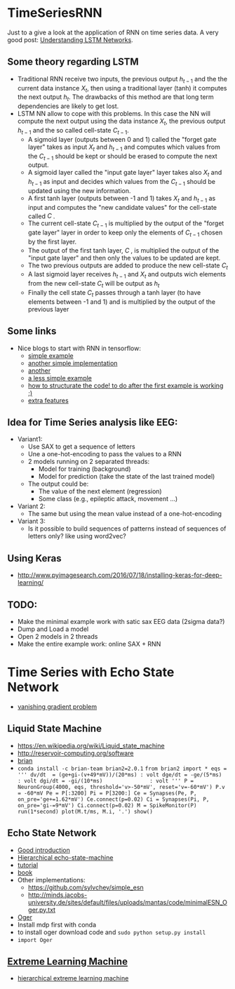 # TimeSeriesRNN

Just to a give a look at the application of RNN on time series data.
A very good post: [Understanding LSTM Networks](http://colah.github.io/posts/2015-08-Understanding-LSTMs//).

## Some theory regarding LSTM

+ Traditional RNN receive two inputs, the previous output $h_{t-1}$ and the the current data instance $X_t$, then 
using a traditional layer (tanh) it computes the next output $h_t$. The drawbacks of this method are that long term dependencies
are likely to get lost.
+ LSTM NN allow to cope with this problems. In this case the NN will compute the next output using the data instance $X_t$, 
the previous output $h_{t-1}$ and the so called cell-state $C_{t-1}$. 
	+ A sigmoid layer (outputs between 0 and 1) called the "forget gate layer" takes as input $X_t$ and $h_{t-1}$
	and computes which values from the $C_{t-1}$ should be kept or should be erased to compute the next output.
	+ A sigmoid layer called the "input gate layer" layer takes also $X_t$ and $h_{t-1}$ as input and decides
	which values from the $C_{t-1}$ should be updated using the new information.
	+ A first tanh layer (outputs between -1 and 1) takes $X_t$ and $h_{t-1}$ as input and computes the "new candidate values"
	for the cell-state called $C^~$.
	+ The current cell-state $C_{t-1}$ is multiplied by the output of the "forget gate layer" layer in order to keep only 
	the elements of $C_{t-1}$ chosen by the first layer.
	+ The output of the first tanh layer, $C^~$, is multiplied the output of the "input gate layer" and then only the 
	values to be updated are kept.
	+ The two previous outputs are added to produce the new cell-state $C_{t}$
	+ A last sigmoid layer receives $h_{t-1}$ and $X_t$ and outputs wich elements from the new cell-state 
	$C_{t}$ will be output as $h_t$
	+ Finally the cell state $C_t$ passes through a tanh layer (to have elements between -1 and 1) and is multiplied
	by the output of the previous layer

## Some links

+ Nice blogs to start with RNN in tensorflow:
	+ [simple example](http://monik.in/a-noobs-guide-to-implementing-rnn-lstm-using-tensorflow/)
	+ [another simple implementation](https://gist.github.com/nivwusquorum/b18ce332bde37e156034e5d3f60f8a23)
	+ [another](https://danijar.com/introduction-to-recurrent-networks-in-tensorflow/)
	+ [a less simple example ](https://github.com/aymericdamien/TensorFlow-Examples/blob/master/notebooks/3_NeuralNetworks/convolutional_network.ipynb)
	+ [how to structurate the code! to do after the first example is working ;) ](http://danijar.com/structuring-your-tensorflow-models/)
	+ [extra features](http://www.wildml.com/2016/08/rnns-in-tensorflow-a-practical-guide-and-undocumented-features/)
	
## Idea for Time Series analysis like EEG:
+ Variant1:
	+ Use SAX to get a sequence of letters
	+ Une a one-hot-encoding to pass the values to a RNN
	+ 2 models running on 2 separated threads:
		+ Model for training (background)
		+ Model for prediction (take the state of the last trained model)
	+ The output could be:
		+ The value of the next element (regression)
		+ Some class (e.g., epileptic attack, movement ...)
+ Variant 2:
	+ The same but using the mean value instead of a one-hot-encoding
+ Variant 3:
	+ Is it possible to build sequences of patterns instead of sequences of letters only? like using word2vec?
		
## Using Keras
+ http://www.pyimagesearch.com/2016/07/18/installing-keras-for-deep-learning/

## TODO:
+ Make the minimal example work with satic sax EEG data (2sigma data?)
+ Dump and Load a model
+ Open 2 models in 2 threads
+ Make the entire example work: online SAX + RNN






# Time Series with Echo State Network
+ [vanishing gradient problem](https://en.wikipedia.org/wiki/Vanishing_gradient_problem)
## Liquid State Machine
+ https://en.wikipedia.org/wiki/Liquid_state_machine
+ http://reservoir-computing.org/software
+ [brian](http://briansimulator.org)
+ `conda install -c brian-team brian2=2.0.1`
`
from brian2 import *
eqs = '''
		dv/dt  = (ge+gi-(v+49*mV))/(20*ms) : volt
		dge/dt = -ge/(5*ms)                : volt
		dgi/dt = -gi/(10*ms)               : volt
	  '''
P = NeuronGroup(4000, eqs, threshold='v>-50*mV', reset='v=-60*mV')
P.v = -60*mV
Pe = P[:3200]
Pi = P[3200:]
Ce = Synapses(Pe, P, on_pre='ge+=1.62*mV')
Ce.connect(p=0.02)
Ci = Synapses(Pi, P, on_pre='gi-=9*mV')
Ci.connect(p=0.02)
M = SpikeMonitor(P)
run(1*second)
plot(M.t/ms, M.i, '.')
show()
`
## Echo State Network
+ [Good introduction](http://www.scholarpedia.org/article/Echo_state_network)
+ [Hierarchical echo-state-machine](http://minds.jacobs-university.de/sites/default/files/uploads/papers/hierarchicalesn_techrep10.pdf)
+ [tutorial](https://www.pdx.edu/sites/www.pdx.edu.sysc/files/Jaeger_TrainingRNNsTutorial.2005.pdf)
+ [book](https://link.springer.com/chapter/10.1007%2F978-3-642-35289-8_36)
+ Other implementations:
	+ https://github.com/sylvchev/simple_esn
	+ http://minds.jacobs-university.de/sites/default/files/uploads/mantas/code/minimalESN_Oger.py.txt
+ [Oger](http://reservoir-computing.org/installing_oger)
+ Install mdp first with conda
+ to install oger download code and `sudo python setup.py install`
+ `import Oger`

## [Extreme Learning Machine](https://en.wikipedia.org/wiki/Extreme_learning_machine)
+ [hierarchical extreme learning machine](http://ieeexplore.ieee.org/document/7280669/)

